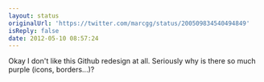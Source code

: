 ```yaml
---
layout: status
originalUrl: 'https://twitter.com/marcgg/status/200509834540494849'
isReply: false
date: 2012-05-10 08:57:24
---
```


Okay I don't like this Github redesign at all. Seriously why is there so much purple (icons, borders...)?
